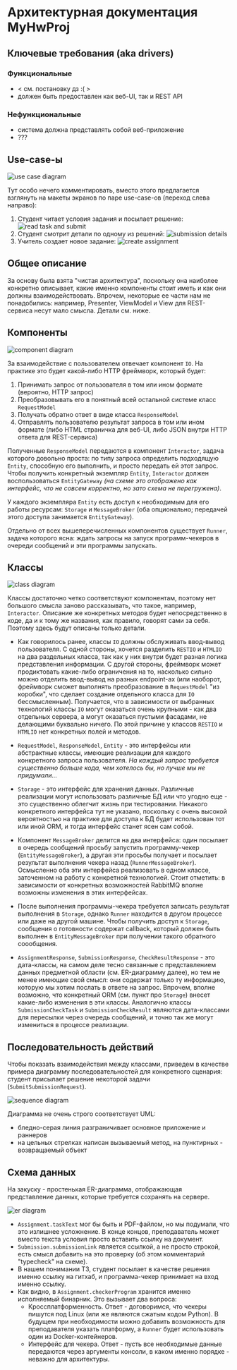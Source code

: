 # Архитектурная документация MyHwProj

## Ключевые требования (aka drivers)

### Функциональные

* < см. постановку дз :( >
* должен быть предоставлен как веб-UI, так и REST API

### Нефункциональные

* система должна представлять собой веб-приложение
* ???

## Use-case-ы

![use case diagram](images/use-case.png)

Тут особо нечего комментировать, вместо этого предлагается взглянуть на макеты экранов по паре use-case-ов (переход слева направо):

1. Студент читает условия задания и посылает решение:
   ![read task and submit](images/hwproj-uc-readTaskAndSubmit.png)
2. Студент смотрит детали по одному из решений:
   ![submission details](images/hwproj-uc-submissionDetails.png)
3. Учитель создает новое задание:
   ![create assignment](images/hwproj-uc-createAssignment.png)

## Общее описание

За основу была взята "чистая архитектура", поскольку она наиболее конкретно описывает, какие именно компоненты стоит иметь и как они должны взаимодействовать. Впрочем, некоторые ее части нам не понадобились: например, Presenter, ViewModel и View для REST-сервиса несут мало смысла. Детали см. ниже.

## Компоненты

![component diagram](images/components.png)

За взаимодействие с пользователем отвечает компонент `IO`. На практике это будет какой-либо HTTP фреймворк, который будет:

1. Принимать запрос от пользователя в том или ином формате (вероятно, HTTP запрос)
1. Преобразовывать его в понятный всей остальной системе класс `RequestModel`
1. Получать обратно ответ в виде класса `ResponseModel`
1. Отправлять пользователю результат запроса в том или ином формате (либо HTML страничка для веб-UI, либо JSON внутри HTTP ответа для REST-сервиса)

Полученные `ResponseModel` передаются в компонент `Interactor`, задача которого довольно проста: по типу запроса определить подходящую `Entity`, способную его выполнить, и просто передать ей этот запрос. Чтобы получить конкретный экземпляр `Entity`, `Interactor` должен воспользоваться `EntityGateway` _(на схеме это отображено как интерфейс, что не совсем корректно, но зато схема не перегружена)_.

У каждого экземпляра `Entity` есть доступ к необходимым для его работы ресурсам: `Storage` и `MessageBroker` (оба опционально; передачей этого доступа занимается `EntityGateway`).

Отдельно от всех вышеперечисленных компонентов существует `Runner`, задача которого ясна: ждать запросы на запуск программ-чекеров в очереди сообщений и эти программы запускать.

## Классы

![class diagram](images/classes.png)

Классы достаточно четко соответствуют компонентам, поэтому нет большого смысла заново рассказывать, что такое, например, `Interactor`. Описание же конкретных методов будет непосредственно в коде, да и к тому же названия, как правило, говорят сами за себя. Поэтому здесь будут описаны только детали.

* Как говорилось ранее, классы `IO` должны обслуживать ввод-вывод пользователя. С одной стороны, хочется разделить `RESTIO` и `HTMLIO` на два раздельных класса, так как у них внутри будет разная логика представления информации. С другой стороны, фреймворк может продиктовать какие-либо ограничения на то, насколько сильно можно отделить ввод-вывод на разных endpoint-ах (или наоборот, фреймворк сможет выполнять преобразование в `RequestModel` "из коробки", что сделает создание отдельного класса для `IO` бессмысленным). Получается, что в зависимости от выбранных технологий классы `IO` могут оказаться очень крупными - как два отдельных сервера, а могут оказаться пустыми фасадами, не делающими буквально ничего. По этой причине у классов `RESTIO` и `HTMLIO` нет конкретных полей и методов.

* `RequestModel`, `ResponseModel`, `Entity` - это интерфейсы или абстрактные классы, имеющие реализации для каждого конкретного запроса пользователя. _На каждый запрос требуется существенно больше кода, чем хотелось бы, но лучше мы не придумали..._

* `Storage` - это интерфейс для хранения данных. Различные реализации могут использовать различные БД или что угодно еще - это существенно облегчит жизнь при тестировании. Никакого конкретного интерфейса тут не указано, поскольку с очень высокой вероятностью на практике для доступа к БД будет использован тот или иной ORM, и тогда интерфейс станет ясен сам собой.

* Компонент `MessageBroker` делится на два интерфейса: один посылает в очередь сообщений просьбу запустить программу-чекер (`EntityMessageBroker`), а другая эти просьбы получает и посылает результат выполнения чекера назад (`RunnerMessageBroker`). Осмысленно оба эти интерфейса реализовать в одном классе, заточенном на работу с конкретной технологией. Стоит отметить: в зависимости от конкретных возможностей RabbitMQ вполне возможны изменения в этих интерфейсах.

* После выполнения программы-чекера требуется записать результат выполнения в `Storage`, однако `Runner` находится в другом процессе или даже на другой машине. Чтобы получить доступ к `Storage`, сообщения о готовности содержат callback, который должен быть выполнен в `EntityMessageBroker` при получении такого обратного соообщения.

* `AssignmentResponse`, `SubmissionResponse`, `CheckResultResponse` - это дата-классы, на самом деле тесно связанные с представлением данных предметной области (см. ER-диаграмму далее), но тем не менее имеющие свой смысл: они содержат только ту информацию, которую мы хотим послать в ответе на запрос. Впрочем, вполне возможно, что конкретный ORM (см. пункт про `Storage`) внесет какие-либо изменения в эти классы. Аналогично классы `SubmissionCheckTask` и `SubmissionCheckResult` являются дата-классами для пересылки через очередь сообщений, и точно так же могут измениться в процессе реализации.

## Последовательность действий

Чтобы показать взаимодействия между классами, приведем в качестве примера диаграмму последовательностей для конкретного сценария: студент присылает решение некоторой задачи (`SubmitSubmissionRequest`).

![sequence diagram](images/sequence.png)

Диаграмма не очень строго соответствует UML:

* бледно-серая линия разграничивает основное приложение и раннеров
* на цельных стрелках написан вызываемый метод, на пунктирных - возвращаемый объект

## Схема данных

На закуску - простенькая ER-диаграмма, отображающая представление данных, которые требуется сохранять на сервере.

![er diagram](images/er.png)

* `Assignment.taskText` мог бы быть и PDF-файлом, но мы подумали, что это излишнее усложнение. В конце концов, преподаватель может вместо текста условия просто вставить ссылку на документ.
* `Submission.submissionLink` является ссылкой, а не просто строкой, есть смысл добавить на это проверку (об этом комментарий "typecheck" на схеме).
* В нашем понимании ТЗ, студент посылает в качестве решения именно ссылку на гитхаб, и программа-чекер принимает на вход именно ссылку.
* Как видно, в `Assignment.checkerProgram` хранится именно исполняемый бинарник. Это вызывает два вопроса:
  * Кроссплатформенность. Ответ - договоримся, что чекеры пишутся под Linux (или же являются сжатым кодом Python). В будущем при необходимости можно добавить возможность для преподавателя указать платформу, а `Runner` будет использовать один из Docker-контейнеров.
  * Интерфейс для чекера. Ответ - пусть все необходимые данные передаются через аргументы консоли, в каком именно порядке - неважно для архитектуры.
